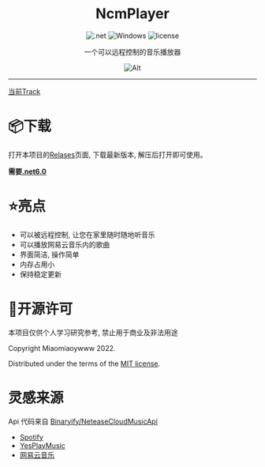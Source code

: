 <div align="center">
<!--![Alt](exp.png "exp")-->

# NcmPlayer

![.net](https://img.shields.io/badge/C%23-.net6.0-orange)
![Windows](https://img.shields.io/badge/Windows-7.0%2B-orange)
![license](https://img.shields.io/github/license/Miaoywww/NeteaseCloudMusicControl)

一个可以远程控制的音乐播放器

![Alt](https://repobeats.axiom.co/api/embed/f1a32f5de680e028fc13fd13f986a538742f5f17.svg "Repobeats analytics image")

***

</div>

[当前Track](https://github.com/Miaoywww/NeteaseCloudMusicControl/blob/master/BugTracks.md)

# 📦️下载

打开本项目的[Relases](https://github.com/Miaoywww/NeteaseCloudMusicControl/releases)页面, 下载最新版本, 解压后打开即可使用。

**需要[.net6.0](https://dotnet.microsoft.com/zh-cn/download/dotnet/6.0)**


# ⭐亮点

- 可以被远程控制, 让您在家里随时随地听音乐
- 可以播放网易云音乐内的歌曲
- 界面简洁, 操作简单
- 内存占用小
- 保持稳定更新

# 📜开源许可

本项目仅供个人学习研究参考, 禁止用于商业及非法用途

Copyright Miaomiaoywww 2022.

Distributed under the terms of the [MIT license](https://github.com/Miaoywww/NeteaseCloudMusicControl/blob/master/LICENSE.txt).

# 灵感来源

Api 代码来自 [Binaryify/NeteaseCloudMusicApi](https://github.com/Binaryify/NeteaseCloudMusicApi)

- [Spotify](https://www.spotify.com/)
- [YesPlayMusic](https://github.com/qier222/YesPlayMusic)
- [网易云音乐](https://music.163.com/)